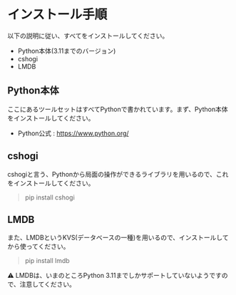 # インストール手順

以下の説明に従い、すべてをインストールしてください。

- Python本体(3.11までのバージョン)
- cshogi
- LMDB

## Python本体

ここにあるツールセットはすべてPythonで書かれています。まず、Python本体をインストールしてください。

- Python公式 : https://www.python.org/

## cshogi

cshogiと言う、Pythonから局面の操作ができるライブラリを用いるので、これをインストールしてください。

> pip install cshogi

## LMDB

また、LMDBというKVS(データベースの一種)を用いるので、インストールしてから使ってください。

> pip install lmdb

⚠ LMDBは、いまのところPython 3.11までしかサポートしていないようですので、注意してください。

